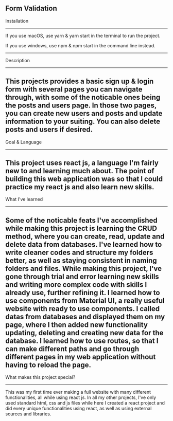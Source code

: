 Form Validation
-----------------
Installation
____________
If you use macOS, use yarn & yarn start in the terminal to run the project.

If you use windows, use npm & npm start in the command line instead.

-----------------
Description
____________
This projects provides a basic sign up & login form with several pages you can navigate through, with some of the noticable ones being the posts and users page. In those two pages, you can create new users and posts and update information to your suiting. You can also delete posts and users if desired. 
-----------------
Goal & Language
____________
This project uses react js, a language I'm fairly new to and learning much about. The point of building this web application was so that I could practice my react js and also learn new skills.
-----------------
What I've learned
____________
Some of the noticable feats I've accomplished while making this project is learning the CRUD method, where you can create, read, update and delete data from databases. I've learned how to write cleaner codes and structure my folders better, as well as staying consistent in naming folders and files. While making this project, I've gone through trial and error learning new skills and writing more complex code with skills I already use, further refining it. I learned how to use components from Material UI, a really useful website with ready to use components. I called datas from databases and displayed them on my page, where I then added new functionality updating, deleting and creating new data for the database. I learned how to use routes, so that I can make different paths and go through different pages in my web application without having to reload the page.
-----------------
What makes this project special?
____________
This was my first time ever making a full website with many different functionalities, all while using react js. In all my other projects, I've only used standard html, css and js files while here I created a react project and did every unique functionalities using react, as well as using external sources and libraries.

